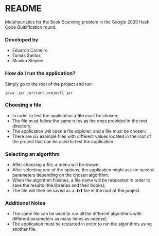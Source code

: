 # README #


Metaheuristics for the Book Scanning problem in the Google 2020 Hash Code Qualification round.<br>

### Developed by ###
- Eduardo Carneiro
- Tomás Santos
- Monika Stepien


### How do I run the application? ###

Simply go to the root of the project and run:

```
java -jar jar/iart_project1.jar
```

### Choosing a file ###

- In order to test the application a **file** must be chosen;<br>
- The file must follow the same rules as the ones provided in the root directory;<br> 
- The application will open a file explorer, and a file must be chosen;<br>
- There are six example files with different values located in the root of the project that can be used to test the application.

### Selecting an algorithm ###

- After choosing a file, a menu will be shown; <br> 
- After selecting one of the options, the application might ask for several parameters depending on the chosen algorithm;<br>
- When the algorithm finishes, a file name will be requested in order to save the results (the libraries and their books);<br>
- The file will then be saved as a **.txt** file in the root of the project.

### Additional Notes ###

- The same file can be used to run all the different algorithms with different parameters as many times as needed;<br>
- The application must be restarted in order to run the algorithms using another file.
